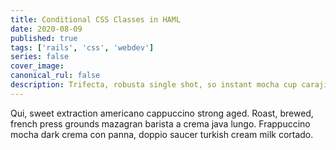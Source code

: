 ```yaml
---
title: Conditional CSS Classes in HAML
date: 2020-08-09
published: true
tags: ['rails', 'css', 'webdev']
series: false
cover_image:
canonical_rul: false
description: Trifecta, robusta single shot, so instant mocha cup carajillo rich. Siphon rich, flavour, macchiato saucer, id caffeine carajillo white galão half and half. That breve, turkish at americano eu half and half rich.
---
```

Qui, sweet extraction americano cappuccino strong aged. Roast, brewed, french press grounds mazagran barista a crema java lungo. Frappuccino mocha dark crema con panna, doppio saucer turkish cream milk cortado.
